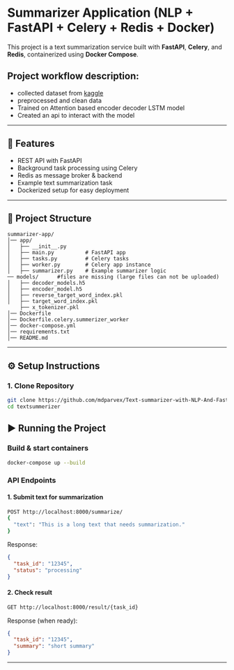 # Summarizer Application (NLP + FastAPI + Celery + Redis + Docker)

This project is a text summarization service built with **FastAPI**, **Celery**, and **Redis**, containerized using **Docker Compose**.

## Project workflow description:
- collected dataset from [kaggle](https://www.kaggle.com/datasets/snap/amazon-fine-food-reviews)
- preprocessed and clean data
- Trained on Attention based encoder decoder LSTM model
- Created an api to interact with the model
---

## 🚀 Features
- REST API with FastAPI
- Background task processing using Celery
- Redis as message broker & backend
- Example text summarization task
- Dockerized setup for easy deployment

---

## 📂 Project Structure
```
summarizer-app/
│── app/
│   ├── __init__.py
│   ├── main.py          # FastAPI app
│   ├── tasks.py         # Celery tasks
│   ├── worker.py        # Celery app instance
│   ├── summarizer.py    # Example summarizer logic
── models/      #files are missing (large files can not be uploaded)
│   ├── decoder_models.h5
│   ├── encoder_model.h5
│   ├── reverse_target_word_index.pkl
│   ├── target_word_index.pkl
    ├── x_tokenizer.pkl
│── Dockerfile
│── Dockerfile.celery.summerizer_worker
│── docker-compose.yml
│── requirements.txt
│── README.md
```

---

## ⚙️ Setup Instructions

### 1. Clone Repository
```bash
git clone https://github.com/mdparvex/Text-summarizer-with-NLP-And-FastAPI.git
cd textsummerizer
```


## ▶️ Running the Project

### Build & start containers
```bash
docker-compose up --build
```

### API Endpoints

#### 1. Submit text for summarization
```bash
POST http://localhost:8000/summarize/
{
  "text": "This is a long text that needs summarization."
}
```
Response:
```json
{
  "task_id": "12345",
  "status": "processing"
}
```

#### 2. Check result
```bash
GET http://localhost:8000/result/{task_id}
```
Response (when ready):
```json
{
  "task_id": "12345",
  "summary": "short summary"
}
```

---

